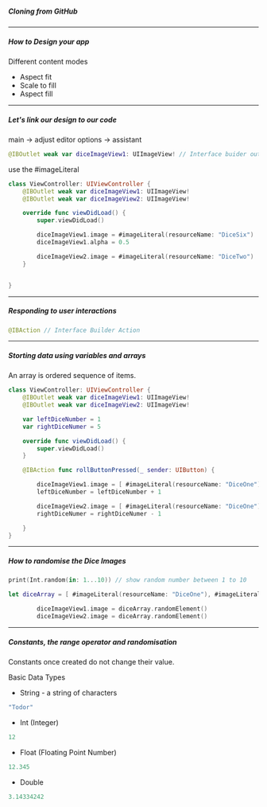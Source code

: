 <h5>Cloning from GitHub</h5>

---

<h5>How to Design your app</h5>

Different content modes

- Aspect fit
- Scale to fill
- Aspect fill

---

<h5>Let's link our design to our code</h5>

main -> adjust editor options -> assistant

```swift
@IBOutlet weak var diceImageView1: UIImageView! // Interface buider outlet
```

use the #imageLiteral

```swift
class ViewController: UIViewController {
    @IBOutlet weak var diceImageView1: UIImageView!
    @IBOutlet weak var diceImageView2: UIImageView!

    override func viewDidLoad() {
        super.viewDidLoad()

        diceImageView1.image = #imageLiteral(resourceName: "DiceSix")
        diceImageView1.alpha = 0.5

        diceImageView2.image = #imageLiteral(resourceName: "DiceTwo")
    }


}
```

---

<h5>Responding to user interactions</h5>

```swift
@IBAction // Interface Builder Action
```

---

<h5>Storting data using variables and arrays</h5>

An array is ordered sequence of items.

```swift
class ViewController: UIViewController {
    @IBOutlet weak var diceImageView1: UIImageView!
    @IBOutlet weak var diceImageView2: UIImageView!

    var leftDiceNumber = 1
    var rightDiceNumer = 5

    override func viewDidLoad() {
        super.viewDidLoad()
    }

    @IBAction func rollButtonPressed(_ sender: UIButton) {

        diceImageView1.image = [ #imageLiteral(resourceName: "DiceOne"), #imageLiteral(resourceName: "DiceTwo"), #imageLiteral(resourceName: "DiceThree"), #imageLiteral(resourceName: "DiceFour"), #imageLiteral(resourceName: "DiceFive"), #imageLiteral(resourceName: "DiceSix") ][leftDiceNumber]
        leftDiceNumber = leftDiceNumber + 1

        diceImageView2.image = [ #imageLiteral(resourceName: "DiceOne"), #imageLiteral(resourceName: "DiceTwo"), #imageLiteral(resourceName: "DiceThree"), #imageLiteral(resourceName: "DiceFour"), #imageLiteral(resourceName: "DiceFive"), #imageLiteral(resourceName: "DiceSix") ][rightDiceNumer]
        rightDiceNumer = rightDiceNumer - 1

    }
}
```

---

<h5>How to randomise the Dice Images</h5>

```swift
print(Int.random(in: 1...10)) // show random number between 1 to 10
```

```swift
let diceArray = [ #imageLiteral(resourceName: "DiceOne"), #imageLiteral(resourceName: "DiceTwo"), #imageLiteral(resourceName: "DiceThree"), #imageLiteral(resourceName: "DiceFour"), #imageLiteral(resourceName: "DiceFive"), #imageLiteral(resourceName: "DiceSix") ]

        diceImageView1.image = diceArray.randomElement()
        diceImageView2.image = diceArray.randomElement()
```

---

<h5>Constants, the range operator and randomisation</h5>

Constants once created do not change their value.

Basic Data Types

- String - a string of characters

```swift
"Todor"
```

- Int (Integer)

```swift
12
```

- Float (Floating Point Number)

```swift
12.345
```

- Double

```swift
3.14334242
```
